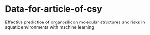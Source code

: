 # Data-for-article-of-csy
Effective prediction of organosilicon molecular structures and risks in aquatic environments with machine learning
